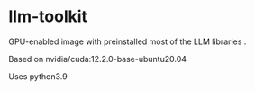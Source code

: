 llm-toolkit
===========

GPU-enabled image with preinstalled most of the LLM libraries .

Based on nvidia/cuda:12.2.0-base-ubuntu20.04

Uses python3.9
